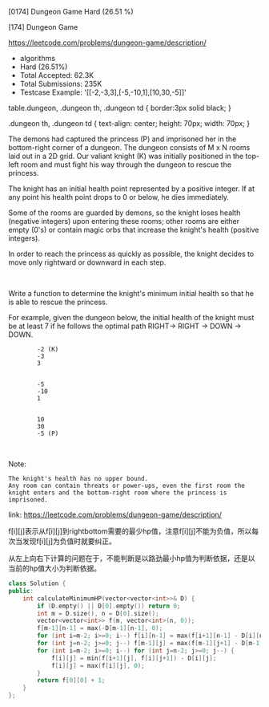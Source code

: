 [0174] Dungeon Game                                                 Hard   (26.51 %)

<!--front-->	
[174] Dungeon Game  

https://leetcode.com/problems/dungeon-game/description/

* algorithms
* Hard (26.51%)
* Total Accepted:    62.3K
* Total Submissions: 235K
* Testcase Example:  '[[-2,-3,3],[-5,-10,1],[10,30,-5]]'

table.dungeon, .dungeon th, .dungeon td {
  border:3px solid black;
}

 .dungeon th, .dungeon td {
    text-align: center;
    height: 70px;
    width: 70px;
}

The demons had captured the princess (P) and imprisoned her in the bottom-right corner of a dungeon. The dungeon consists of M x N rooms laid out in a 2D grid. Our valiant knight (K) was initially positioned in the top-left room and must fight his way through the dungeon to rescue the princess.

The knight has an initial health point represented by a positive integer. If at any point his health point drops to 0 or below, he dies immediately.

Some of the rooms are guarded by demons, so the knight loses health (negative integers) upon entering these rooms; other rooms are either empty (0's) or contain magic orbs that increase the knight's health (positive integers).

In order to reach the princess as quickly as possible, the knight decides to move only rightward or downward in each step.

 

Write a function to determine the knight's minimum initial health so that he is able to rescue the princess.

For example, given the dungeon below, the initial health of the knight must be at least 7 if he follows the optimal path RIGHT-> RIGHT -> DOWN -> DOWN.


	
		
			-2 (K)
			-3
			3
		
		
			-5
			-10
			1
		
		
			10
			30
			-5 (P)
		
	


 

Note:


	The knight's health has no upper bound.
	Any room can contain threats or power-ups, even the first room the knight enters and the bottom-right room where the princess is imprisoned.







<!--back-->

link: https://leetcode.com/problems/dungeon-game/description/

f[i][j]表示从f[i][j]到rightbottom需要的最少hp值，注意f[i][j]不能为负值，所以每次当发现f[i][j]为负值时就要纠正。

从左上向右下计算的问题在于，不能判断是以路劲最小hp值为判断依据，还是以当前的hp值大小为判断依据。

```cpp
class Solution {
public:
    int calculateMinimumHP(vector<vector<int>>& D) {
        if (D.empty() || D[0].empty()) return 0;
        int m = D.size(), n = D[0].size();
        vector<vector<int>> f(m, vector<int>(n, 0));
        f[m-1][n-1] = max(-D[m-1][n-1], 0);
        for (int i=m-2; i>=0; i--) f[i][n-1] = max(f[i+1][n-1] - D[i][n-1], 0);
        for (int j=n-2; j>=0; j--) f[m-1][j] = max(f[m-1][j+1] - D[m-1][j], 0);
        for (int i=m-2; i>=0; i--) for (int j=n-2; j>=0; j--) {
            f[i][j] = min(f[i+1][j], f[i][j+1]) - D[i][j];
            f[i][j] = max(f[i][j], 0);
        }
        return f[0][0] + 1;
    }
};
```


